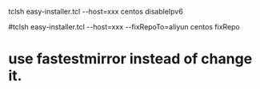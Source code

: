 tclsh easy-installer.tcl --host=xxx centos disableIpv6

#tclsh easy-installer.tcl --host=xxx --fixRepoTo=aliyun centos fixRepo
# use fastestmirror instead of change it.
